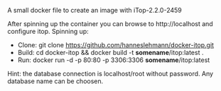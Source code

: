 A small docker file to create an image with iTop-2.2.0-2459

After spinning up the container you can browse to http://localhost and configure itop.
Spinning up:
- Clone: git clone https://github.com/hanneslehmann/docker-itop.git
- Build: cd docker-itop && docker build -t __somename__/itop:latest .
- Run: docker run -d -p 80:80 -p 3306:3306 __somename__/itop:latest

Hint: the database connection is localhost/root without password. Any database name can be choosen. 
